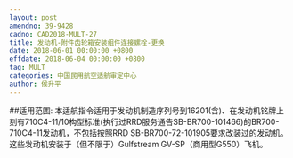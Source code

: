 ```yaml
---
layout: post
amendno: 39-9428
cadno: CAD2018-MULT-27
title: 发动机-附件齿轮箱安装组件连接螺栓-更换
date: 2018-06-01 00:00:00 +0800
effdate: 2018-06-04 00:00:00 +0800
tag: MULT
categories: 中国民用航空适航审定中心
author: 侯升平
---
```


##适用范围:
本适航指令适用于发动机制造序列号到16201(含)、在发动机铭牌上刻有710C4-11/10构型标准(执行过RRD服务通告SB-BR700-101466)的BR700-710C4-11发动机，不包括按照RRD SB-BR700-72-101905要求改装过的发动机。
这些发动机安装于（但不限于）Gulfstream GV-SP（商用型G550）飞机。

